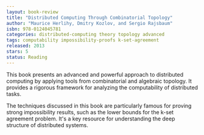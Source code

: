 ```yaml
---
layout: book-review
title: "Distributed Computing Through Combinatorial Topology"
author: "Maurice Herlihy, Dmitry Kozlov, and Sergio Rajsbaum"
isbn: 978-0124045781
categories: distributed-computing theory topology advanced
tags: computability impossibility-proofs k-set-agreement
released: 2013
stars: 5
status: Reading
---
```


This book presents an advanced and powerful approach to distributed computing by applying tools from combinatorial and algebraic topology. It provides a rigorous framework for analyzing the computability of distributed tasks.

The techniques discussed in this book are particularly famous for proving strong impossibility results, such as the lower bounds for the k-set agreement problem. It's a key resource for understanding the deep structure of distributed systems.
